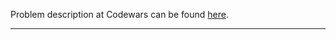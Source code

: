 Problem description at Codewars can be found
[here](https://www.codewars.com/kata/55c933c115a8c426ac000082/train/python).

-------------


